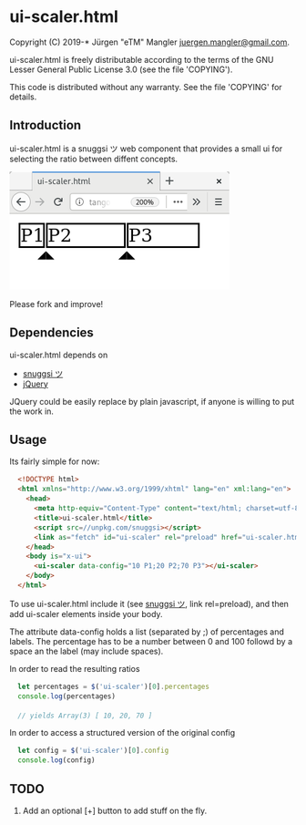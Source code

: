 # ui-scaler.html

Copyright (C) 2019-* Jürgen "eTM" Mangler <juergen.mangler@gmail.com>.

ui-scaler.html is freely distributable according to the terms of the GNU Lesser
General Public License 3.0 (see the file 'COPYING').

This code is distributed without any warranty. See the file 'COPYING' for
details.

## Introduction

ui-scaler.html is a snuggsi ツ web component that provides a small ui for
selecting the ratio between diffent concepts.

![ui-scaler.html](example.png)

Please fork and improve!

## Dependencies

ui-scaler.html depends on

* [snuggsi ツ](https://github.com/devpunks/snuggsi)
* [jQuery](https://jquery.org/)

JQuery could be easily replace by plain javascript, if anyone is willing to put
the work in.

## Usage

Its fairly simple for now:

```html
  <!DOCTYPE html>
  <html xmlns="http://www.w3.org/1999/xhtml" lang="en" xml:lang="en">
    <head>
      <meta http-equiv="Content-Type" content="text/html; charset=utf-8"/>
      <title>ui-scaler.html</title>
      <script src=//unpkg.com/snuggsi></script>
      <link as="fetch" id="ui-scaler" rel="preload" href="ui-scaler.html"/>
    </head>
    <body is="x-ui">
      <ui-scaler data-config="10 P1;20 P2;70 P3"></ui-scaler>
    </body>
  </html>
```

To use ui-scaler.html include it (see [snuggsi
ツ](https://github.com/devpunks/snuggsi), link rel=preload), and then add
ui-scaler elements inside your body.

The attribute data-config holds a list (separated by ;) of percentages and
labels. The percentage has to be a number between 0 and 100 followd by a space
an the label (may include spaces).

In order to read the resulting ratios

```javascript
  let percentages = $('ui-scaler')[0].percentages
  console.log(percentages)

  // yields Array(3) [ 10, 20, 70 ]
```

In order to access a structured version of the original config

```javascript
  let config = $('ui-scaler')[0].config
  console.log(config)
```

## TODO

1. Add an optional [+] button to add stuff on the fly.
